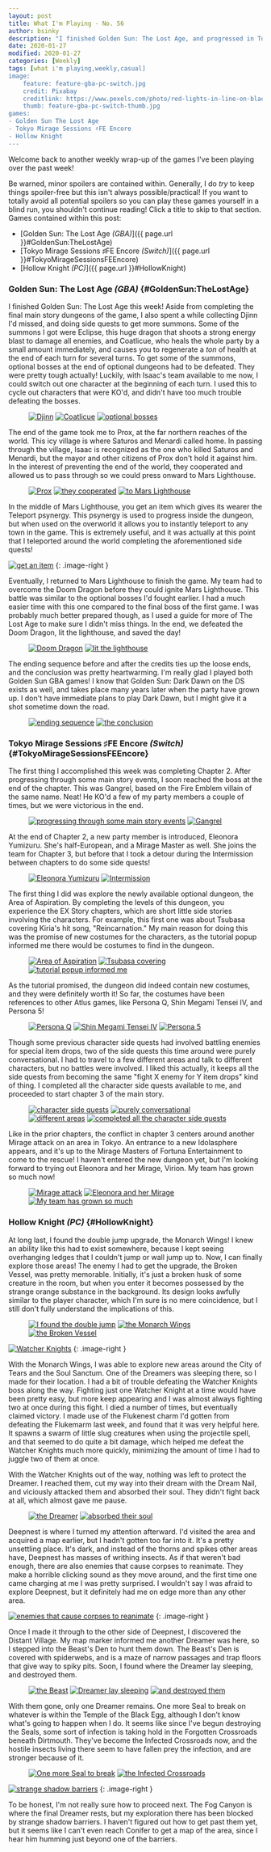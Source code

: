 ```yaml
---
layout: post
title: What I'm Playing - No. 56
author: bsinky
description: "I finished Golden Sun: The Lost Age, and progressed in Tokyo Mirage Sessions ♯FE Encore and Hollow Knight!"
date: 2020-01-27
modified: 2020-01-27
categories: [Weekly]
tags: [what i'm playing,weekly,casual]
image:
    feature: feature-gba-pc-switch.jpg
    credit: Pixabay
    creditlink: https://www.pexels.com/photo/red-lights-in-line-on-black-surface-158826/
    thumb: feature-gba-pc-switch-thumb.jpg
games:
- Golden Sun The Lost Age
- Tokyo Mirage Sessions ♯FE Encore
- Hollow Knight
---
```


Welcome back to another weekly wrap-up of the games I've been playing over the
past week!

Be warned, minor spoilers are contained within. Generally, I do *try* to keep
things spoiler-free but this isn't always possible/practical! If you want to
totally avoid all potential spoilers so you can play these games yourself in a
blind run, you shouldn't continue reading! Click a title to skip to that
section. Games contained within this post:

 - [Golden Sun: The Lost Age *(GBA)*]({{ page.url }}#GoldenSun:TheLostAge)
 - [Tokyo Mirage Sessions ♯FE Encore *(Switch)*]({{ page.url }}#TokyoMirageSessionsFEEncore)
 - [Hollow Knight *(PC)*]({{ page.url }}#HollowKnight)

<!--more-->

### Golden Sun: The Lost Age *(GBA)*    {#GoldenSun:TheLostAge}

I finished Golden Sun: The Lost Age this week! Aside from completing the final
main story dungeons of the game, I also spent a while collecting Djinn I'd
missed, and doing side quests to get more summons. Some of the summons I got
were Eclipse, this huge dragon that shoots a strong energy blast to damage all
enemies, and Coatlicue, who heals the whole party by a small amount immediately,
and causes you to regenerate a *ton* of health at the end of each turn for
several turns. To get some of the summons, optional bosses at the end of
optional dungeons had to be defeated. They were pretty tough actually! Luckily,
with Isaac's team available to me now, I could switch out one character at the
beginning of each turn. I used this to cycle out characters that were KO'd, and
didn't have too much trouble defeating the bosses.

<figure class="third">
    <a href="https://i.imgur.com/SyjXNjW.png"><img src="https://i.imgur.com/SyjXNjWm.png" alt="Djinn"/></a>
    <a href="https://i.imgur.com/PXoNKTh.png"><img src="https://i.imgur.com/PXoNKThm.png" alt="Coatlicue"/></a>
    <a href="https://i.imgur.com/VqqMh39.png"><img src="https://i.imgur.com/VqqMh39m.png" alt="optional bosses"/></a>
</figure>

The end of the game took me to Prox, at the far northern reaches of the world.
This icy village is where Saturos and Menardi called home. In passing through
the village, Isaac is recognized as the one who killed Saturos and Menardi, but
the mayor and other citizens of Prox don't hold it against him. In the interest
of preventing the end of the world, they cooperated and allowed us to pass
through so we could press onward to Mars Lighthouse.

<figure class="third">
    <a href="https://i.imgur.com/MKHnYqh.png"><img src="https://i.imgur.com/MKHnYqhm.png" alt="Prox"/></a>
    <a href="https://i.imgur.com/EyzJjMd.png"><img src="https://i.imgur.com/EyzJjMdm.png" alt="they cooperated"/></a>
    <a href="https://i.imgur.com/x7L3V66.png"><img src="https://i.imgur.com/x7L3V66m.png" alt="to Mars Lighthouse"/></a>
</figure>

In the middle of Mars Lighthouse, you get an item which gives its wearer the
Teleport psynergy. This psynergy is used to progress inside the dungeon, but
when used on the overworld it allows you to instantly teleport to any town in
the game. This is extremely useful, and it was actually at this point that I
teleported around the world completing the aforementioned side quests!

[![get an item](https://i.imgur.com/AKpriiTm.png)](https://i.imgur.com/AKpriiT.png)
{: .image-right }

Eventually, I returned to Mars Lighthouse to finish the game. My team had to
overcome the Doom Dragon before they could ignite Mars Lighthouse. This battle
was similar to the optional bosses I'd fought earlier. I had a much easier time
with this one compared to the final boss of the first game. I was probably much
better prepared though, as I used a guide for more of The Lost Age to make sure
I didn't miss things. In the end, we defeated the Doom Dragon, lit the
lighthouse, and saved the day!

<figure class="half">
    <a href="https://i.imgur.com/Rkw8Ijw.png"><img src="https://i.imgur.com/Rkw8Ijwm.png" alt="Doom Dragon"/></a>
    <a href="https://i.imgur.com/Ch9v4zO.png"><img src="https://i.imgur.com/Ch9v4zOm.png" alt="lit the lighthouse"/></a>
</figure>

The ending sequence before and after the credits ties up the loose ends, and the
conclusion was pretty heartwarming. I'm really glad I played both Golden Sun GBA
games! I know that Golden Sun: Dark Dawn on the DS exists as well, and takes
place many years later when the party have grown up. I don't have immediate
plans to play Dark Dawn, but I might give it a shot sometime down the road.

<figure class="half">
    <a href="https://i.imgur.com/OA0NVeT.png"><img src="https://i.imgur.com/OA0NVeTm.png" alt="ending sequence"/></a>
    <a href="https://i.imgur.com/HzxQqFY.png"><img src="https://i.imgur.com/HzxQqFYm.png" alt="the conclusion"/></a>
</figure>

### Tokyo Mirage Sessions ♯FE Encore *(Switch)*    {#TokyoMirageSessionsFEEncore}

The first thing I accomplished this week was completing Chapter 2. After
progressing through some main story events, I soon reached the boss at the end
of the chapter. This was Gangrel, based on the Fire Emblem villain of the same
name. Neat! He KO'd a few of my party members a couple of times, but we were
victorious in the end.

<figure class="half">
    <a href="https://i.imgur.com/FYYO1JR.jpg"><img src="https://i.imgur.com/FYYO1JRm.jpg" alt="progressing through some main story events"/></a>
    <a href="https://i.imgur.com/TR6RzuL.jpg"><img src="https://i.imgur.com/TR6RzuLm.jpg" alt="Gangrel"/></a>
</figure>

At the end of Chapter 2, a new party member is introduced, Eleonora Yumizuru.
She's half-European, and a Mirage Master as well. She joins the team for Chapter
3, but before that I took a detour during the Intermission between chapters to
do some side quests!

<figure class="half">
    <a href="https://i.imgur.com/SeA4GWu.jpg"><img src="https://i.imgur.com/SeA4GWum.jpg" alt="Eleonora Yumizuru"/></a>
    <a href="https://i.imgur.com/5pIu0ok.jpg"><img src="https://i.imgur.com/5pIu0okm.jpg" alt="Intermission"/></a>
</figure>

The first thing I did was explore the newly available optional dungeon, the Area
of Aspiration. By completing the levels of this dungeon, you experience the EX
Story chapters, which are short little side stories involving the characters.
For example, this first one was about Tsubasa covering Kiria's hit song,
"Reincarnation." My main reason for doing this was the promise of new costumes
for the characters, as the tutorial popup informed me there would be costumes to
find in the dungeon.

<figure class="third">
    <a href="https://i.imgur.com/He9wy8Z.jpg"><img src="https://i.imgur.com/He9wy8Zm.jpg" alt="Area of Aspiration"/></a>
    <a href="https://i.imgur.com/iqcuDn2.jpg"><img src="https://i.imgur.com/iqcuDn2m.jpg" alt="Tsubasa covering"/></a>
    <a href="https://i.imgur.com/Ki6iO14.jpg"><img src="https://i.imgur.com/Ki6iO14m.jpg" alt="tutorial popup informed me"/></a>
</figure>

As the tutorial promised, the dungeon did indeed contain new costumes, and they
were definitely worth it! So far, the costumes have been references to other
Atlus games, like Persona Q, Shin Megami Tensei IV, and Persona 5!

<figure class="third">
    <a href="https://i.imgur.com/wsx68Yc.jpg"><img src="https://i.imgur.com/wsx68Ycm.jpg" alt="Persona Q"/></a>
    <a href="https://i.imgur.com/Ve7wpos.jpg"><img src="https://i.imgur.com/Ve7wposm.jpg" alt="Shin Megami Tensei IV"/></a>
    <a href="https://i.imgur.com/8zTFzcW.jpg"><img src="https://i.imgur.com/8zTFzcWm.jpg" alt="Persona 5"/></a>
</figure>

Though some previous character side quests had involved battling enemies for
special item drops, two of the side quests this time around were purely
conversational. I had to travel to a few different areas and talk to different
characters, but no battles were involved. I liked this actually, it keeps all
the side quests from becoming the same "fight X enemy for Y item drops" kind of
thing. I completed all the character side quests available to me, and proceeded
to start chapter 3 of the main story.

<figure class="half">
    <a href="https://i.imgur.com/lHv6m9u.jpg"><img src="https://i.imgur.com/lHv6m9um.jpg" alt="character side quests"/></a>
    <a href="https://i.imgur.com/tFKJMJJ.jpg"><img src="https://i.imgur.com/tFKJMJJm.jpg" alt="purely conversational"/></a>
    <a href="https://i.imgur.com/wO0CXmx.jpg"><img src="https://i.imgur.com/wO0CXmxm.jpg" alt="different areas"/></a>
    <a href="https://i.imgur.com/d2bamJe.jpg"><img src="https://i.imgur.com/d2bamJem.jpg" alt="completed all the character side quests"/></a>
</figure>

Like in the prior chapters, the conflict in chapter 3 centers around another
Mirage attack on an area in Tokyo. An entrance to a new Idolasphere appears, and
it's up to the Mirage Masters of Fortuna Entertainment to come to the rescue! I
haven't entered the new dungeon yet, but I'm looking forward to trying out
Eleonora and her Mirage, Virion. My team has grown so much now!

<figure class="third">
    <a href="https://i.imgur.com/Yfxn8Df.jpg"><img src="https://i.imgur.com/Yfxn8Dfm.jpg" alt="Mirage attack"/></a>
    <a href="https://i.imgur.com/yNrFM4y.jpg"><img src="https://i.imgur.com/yNrFM4ym.jpg" alt="Eleonora and her Mirage"/></a>
    <a href="https://i.imgur.com/pglVtNr.jpg"><img src="https://i.imgur.com/pglVtNrm.jpg" alt="My team has grown so much"/></a>
</figure>

### Hollow Knight *(PC)*    {#HollowKnight}

At long last, I found the double jump upgrade, the Monarch Wings! I knew an
ability like this had to exist somewhere, because I kept seeing overhanging
ledges that I couldn't jump or wall jump up to. Now, I can finally explore those
areas! The enemy I had to get the upgrade, the Broken Vessel, was pretty
memorable. Initially, it's just a broken husk of some creature in the room, but
when you enter it becomes possessed by the strange orange substance in the
background. Its design looks awfully similar to the player character, which I'm
sure is no mere coincidence, but I still don't fully understand the implications
of this.

<figure class="third">
    <a href="https://i.imgur.com/QjR1mX4.jpg"><img src="https://i.imgur.com/QjR1mX4m.jpg" alt="I found the double jump"/></a>
    <a href="https://i.imgur.com/hZjuJpF.jpg"><img src="https://i.imgur.com/hZjuJpFm.jpg" alt="the Monarch Wings"/></a>
    <a href="https://i.imgur.com/0TfNPXS.jpg"><img src="https://i.imgur.com/0TfNPXSm.jpg" alt="the Broken Vessel"/></a>
</figure>

[![Watcher Knights](https://i.imgur.com/bmkeFZXm.jpg)](https://i.imgur.com/bmkeFZX.jpg)
{: .image-right }

With the Monarch Wings, I was able to explore new areas around the City of Tears
and the Soul Sanctum. One of the Dreamers was sleeping there, so I made for
their location. I had a bit of trouble defeating the Watcher Knights boss along
the way. Fighting just one Watcher Knight at a time would have been pretty easy,
but more keep appearing and I was almost always fighting two at once during this
fight. I died a number of times, but eventually claimed victory. I made use of
the Flukenest charm I'd gotten from defeating the Flukemarm last week, and found
that it was very helpful here. It spawns a swarm of little slug creatures when
using the projectile spell, and that seemed to do quite a bit damage, which
helped me defeat the Watcher Knights much more quickly, minimizing the amount of
time I had to juggle two of them at once.

With the Watcher Knights out of the way, nothing was left to protect the
Dreamer. I reached them, cut my way into their dream with the Dream Nail, and
viciously attacked them and absorbed their soul. They didn't fight back at all,
which almost gave me pause.

<figure class="half">
    <a href="https://i.imgur.com/6d8i2TZ.jpg"><img src="https://i.imgur.com/6d8i2TZm.jpg" alt="the Dreamer"/></a>
    <a href="https://i.imgur.com/XaUfZcy.jpg"><img src="https://i.imgur.com/XaUfZcym.jpg" alt="absorbed their soul"/></a>
</figure>

Deepnest is where I turned my attention afterward. I'd visited the area and
acquired a map earlier, but I hadn't gotten too far into it. It's a pretty
unsettling place. It's dark, and instead of the thorns and spikes other areas
have, Deepnest has masses of writhing insects. As if that weren't bad enough,
there are also enemies that cause corpses to reanimate. They make a horrible
clicking sound as they move around, and the first time one came charging at me I
was pretty surprised. I wouldn't say I was afraid to explore Deepnest, but it
definitely had me on edge more than any other area.

[![enemies that cause corpses to reanimate](https://i.imgur.com/k95HQ7um.jpg)](https://i.imgur.com/k95HQ7u.jpg)
{: .image-right }

Once I made it through to the other side of Deepnest, I discovered the Distant
Village. My map marker informed me another Dreamer was here, so I stepped into
the Beast's Den to hunt them down. The Beast's Den is covered with spiderwebs,
and is a maze of narrow passages and trap floors that give way to spiky pits.
Soon, I found where the Dreamer lay sleeping, and destroyed them.

<figure class="third">
    <a href="https://i.imgur.com/vuE4ZFU.jpg"><img src="https://i.imgur.com/vuE4ZFUm.jpg" alt="the Beast"/></a>
    <a href="https://i.imgur.com/KoF6VPv.jpg"><img src="https://i.imgur.com/KoF6VPvm.jpg" alt="Dreamer lay sleeping"/></a>
    <a href="https://i.imgur.com/Rcjp29N.jpg"><img src="https://i.imgur.com/Rcjp29Nm.jpg" alt="and destroyed them"/></a>
</figure>

With them gone, only one Dreamer remains. One more Seal to break on whatever is
within the Temple of the Black Egg, although I don't know what's going to happen
when I do. It seems like since I've begun destroying the Seals, some sort of
infection is taking hold in the Forgotten Crossroads beneath Dirtmouth. They've
become the Infected Crossroads now, and the hostile insects living there seem to
have fallen prey the infection, and are stronger because of it.

<figure class="half">
    <a href="https://i.imgur.com/jRlWSc5.jpg"><img src="https://i.imgur.com/jRlWSc5m.jpg" alt="One more Seal to break"/></a>
    <a href="https://i.imgur.com/FUhxkuX.jpg"><img src="https://i.imgur.com/FUhxkuXm.jpg" alt="the Infected Crossroads"/></a>
</figure>

[![strange shadow barriers](https://i.imgur.com/5ibpN0Bm.jpg)](https://i.imgur.com/5ibpN0B.jpg)
{: .image-right }

To be honest, I'm not really sure how to proceed next. The Fog Canyon is where
the final Dreamer rests, but my exploration there has been blocked by strange
shadow barriers. I haven't figured out how to get past them yet, but it seems
like I can't even reach Conifer to get a map of the area, since I hear him
humming just beyond one of the barriers.

